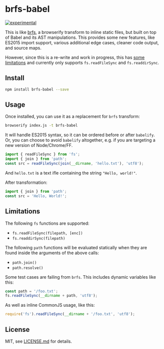 # brfs-babel

[![experimental](http://badges.github.io/stability-badges/dist/experimental.svg)](http://github.com/badges/stability-badges)

This is like [brfs](http://npmjs.com/package/brfs), a browserify transform to inline static files, but built on top of Babel and its AST manipulations. This provides some new features, like ES2015 import support, various additional edge cases, cleaner code output, and source maps.

However, since this is a re-write and work in progress, this has [some limitations](#limitations) and currently only supports `fs.readFileSync` and `fs.readdirSync`.

## Install

```sh
npm install brfs-babel --save
```

## Usage

Once installed, you can use it as a replacement for `brfs` transform:

```sh
browserify index.js -t brfs-babel
```

It will handle ES2015 syntax, so it can be ordered before or after `babelify`. Or, you can choose to avoid `babelify` altogether, e.g. if you are targeting a new version of Node/Chrome/FF.

```js
import { readFileSync } from 'fs';
import { join } from 'path';
const src = readFileSync(join(__dirname, 'hello.txt'), 'utf8');
```

And `hello.txt` is a text ifle containing the string `"Hello, world!"`.

After transformation:

```js
import { join } from 'path';
const src = 'Hello, World!';
```

## Limitations

The following `fs` functions are supported:

- `fs.readFileSync(filepath, [enc])`
- `fs.readdirSync(filepath)`

The following `path` functions will be evaluated statically when they are found inside the arguments of the above calls:

- `path.join()`
- `path.resolve()`

Some test cases are failing from `brfs`. This includes dynamic variables like this:

```js
const path = '/foo.txt';
fs.readFileSync(__dirname + path, 'utf8');
```

As well as inline CommonJS usage, like this:

```js
require('fs').readFileSync(__dirname + '/foo.txt', 'utf8');
```

## License

MIT, see [LICENSE.md](http://github.com/Jam3/brfs-babel/blob/master/LICENSE.md) for details.
